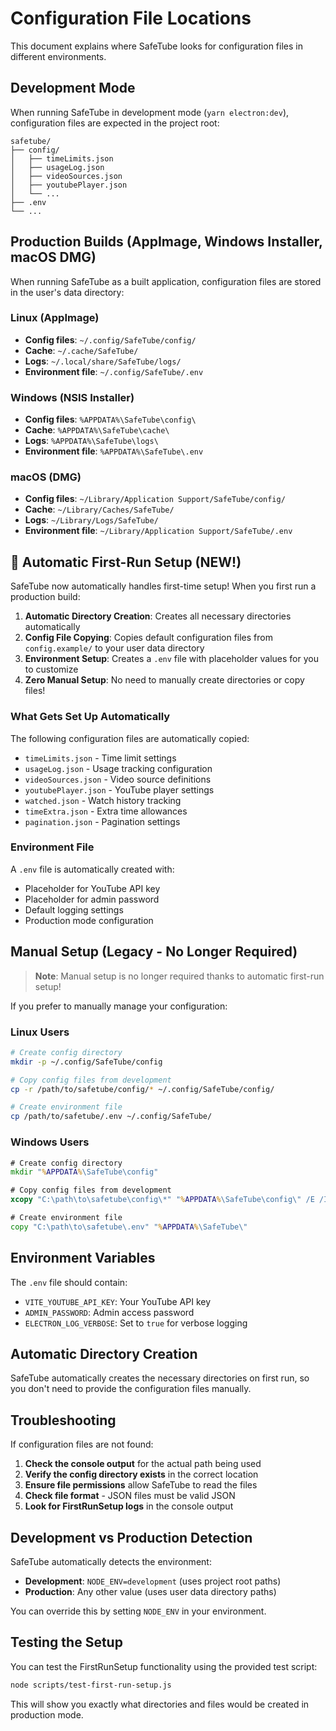 # Configuration File Locations

This document explains where SafeTube looks for configuration files in different environments.

## Development Mode

When running SafeTube in development mode (`yarn electron:dev`), configuration files are expected in the project root:

```
safetube/
├── config/
│   ├── timeLimits.json
│   ├── usageLog.json
│   ├── videoSources.json
│   ├── youtubePlayer.json
│   └── ...
├── .env
└── ...
```

## Production Builds (AppImage, Windows Installer, macOS DMG)

When running SafeTube as a built application, configuration files are stored in the user's data directory:

### Linux (AppImage)
- **Config files**: `~/.config/SafeTube/config/`
- **Cache**: `~/.cache/SafeTube/`
- **Logs**: `~/.local/share/SafeTube/logs/`
- **Environment file**: `~/.config/SafeTube/.env`

### Windows (NSIS Installer)
- **Config files**: `%APPDATA%\SafeTube\config\`
- **Cache**: `%APPDATA%\SafeTube\cache\`
- **Logs**: `%APPDATA%\SafeTube\logs\`
- **Environment file**: `%APPDATA%\SafeTube\.env`

### macOS (DMG)
- **Config files**: `~/Library/Application Support/SafeTube/config/`
- **Cache**: `~/Library/Caches/SafeTube/`
- **Logs**: `~/Library/Logs/SafeTube/`
- **Environment file**: `~/Library/Application Support/SafeTube/.env`

## 🚀 **Automatic First-Run Setup (NEW!)**

SafeTube now automatically handles first-time setup! When you first run a production build:

1. **Automatic Directory Creation**: Creates all necessary directories automatically
2. **Config File Copying**: Copies default configuration files from `config.example/` to your user data directory
3. **Environment Setup**: Creates a `.env` file with placeholder values for you to customize
4. **Zero Manual Setup**: No need to manually create directories or copy files!

### What Gets Set Up Automatically

The following configuration files are automatically copied:
- `timeLimits.json` - Time limit settings
- `usageLog.json` - Usage tracking configuration
- `videoSources.json` - Video source definitions
- `youtubePlayer.json` - YouTube player settings
- `watched.json` - Watch history tracking
- `timeExtra.json` - Extra time allowances
- `pagination.json` - Pagination settings

### Environment File

A `.env` file is automatically created with:
- Placeholder for YouTube API key
- Placeholder for admin password
- Default logging settings
- Production mode configuration

## Manual Setup (Legacy - No Longer Required)

> **Note**: Manual setup is no longer required thanks to automatic first-run setup!

If you prefer to manually manage your configuration:

### Linux Users
```bash
# Create config directory
mkdir -p ~/.config/SafeTube/config

# Copy config files from development
cp -r /path/to/safetube/config/* ~/.config/SafeTube/config/

# Create environment file
cp /path/to/safetube/.env ~/.config/SafeTube/
```

### Windows Users
```cmd
# Create config directory
mkdir "%APPDATA%\SafeTube\config"

# Copy config files from development
xcopy "C:\path\to\safetube\config\*" "%APPDATA%\SafeTube\config\" /E /I

# Create environment file
copy "C:\path\to\safetube\.env" "%APPDATA%\SafeTube\"
```

## Environment Variables

The `.env` file should contain:
- `VITE_YOUTUBE_API_KEY`: Your YouTube API key
- `ADMIN_PASSWORD`: Admin access password
- `ELECTRON_LOG_VERBOSE`: Set to `true` for verbose logging

## Automatic Directory Creation

SafeTube automatically creates the necessary directories on first run, so you don't need to provide the configuration files manually.

## Troubleshooting

If configuration files are not found:

1. **Check the console output** for the actual path being used
2. **Verify the config directory exists** in the correct location
3. **Ensure file permissions** allow SafeTube to read the files
4. **Check file format** - JSON files must be valid JSON
5. **Look for FirstRunSetup logs** in the console output

## Development vs Production Detection

SafeTube automatically detects the environment:
- **Development**: `NODE_ENV=development` (uses project root paths)
- **Production**: Any other value (uses user data directory paths)

You can override this by setting `NODE_ENV` in your environment.

## Testing the Setup

You can test the FirstRunSetup functionality using the provided test script:

```bash
node scripts/test-first-run-setup.js
```

This will show you exactly what directories and files would be created in production mode.

